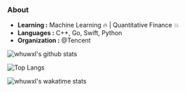 ### About

- **Learning :** Machine Learning :fire: | Quantitative Finance :boom:
- **Languages :** C++, Go, Swift, Python
- **Organization :** @Tencent

![whuwxl's github stats](https://github-readme-stats.vercel.app/api?username=whuwxl&count_private=true&show_icons=true)

![Top Langs](https://github-readme-stats.vercel.app/api/top-langs/?username=whuwxl&layout=compact)

![whuwxl's wakatime stats](https://github-readme-stats.vercel.app/api/wakatime?username=whuwxl)
